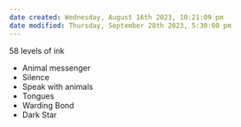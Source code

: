 ```yaml
---
date created: Wednesday, August 16th 2023, 10:21:09 pm
date modified: Thursday, September 28th 2023, 5:30:00 pm
---
```

58 levels of ink
- Animal messenger
- Silence
- Speak with animals
- Tongues
- Warding Bond
- Dark Star
